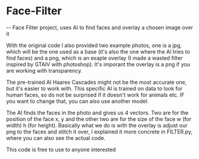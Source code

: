 # Face-Filter
-- Face Filter project, uses AI to find faces and overlay a chosen image over it

With the original code I also provided two example photos, one is a jpg, which will be the one
used as a base (it's also the one where the AI tries to find faces) and a png, which is an 
exaple overlay (I made a wasted filter inspired by GTAIV with photoshop). It's imporant the
overlay is a png if you are working with transparency.

The pre-trained AI Haares Cascades might not be the most accurate one, but it's easier to work 
with. This specific AI is trained on data to look for human faces, so do not be surprised if it
doesn't work for animals etc. IF you want to change that, you can also use another model.

The AI finds the faces in the photo and gives us 4 vectors. Two are for the position of the face
x, y and the other two are for the size of the face w (for width) h (for height). Basically what
we do is with the overlay is adjust our png to the faces and stitch it over, I explained it more
concrete in FILTER.py, where you can also see the actual code.


This code is free to use to anyone interested
